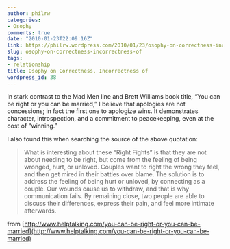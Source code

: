 ```yaml
---
author: philrw
categories:
- Osophy
comments: true
date: "2010-01-23T22:09:16Z"
link: https://philrw.wordpress.com/2010/01/23/osophy-on-correctness-incorrectness-of/
slug: osophy-on-correctness-incorrectness-of
tags:
- relationship
title: Osophy on Correctness, Incorrectness of
wordpress_id: 38
---
```


In stark contrast to the Mad Men line and Brett Williams book title, “You can be right or you can be married,” I believe that apologies are not concessions; in fact the first one to apologize wins. It demonstrates character, introspection, and a commitment to peacekeeping, even at the cost of “winning.”

I also found this when searching the source of the above quotation:

> What is interesting about these “Right Fights” is that they are not about needing to be right, but come from the feeling of being wronged, hurt, or unloved. Couples want to right the wrong they feel, and then get mired in their battles over blame. The solution is to address the feeling of being hurt or unloved, by connecting as a couple. Our wounds cause us to withdraw, and that is why communication fails. By remaining close, two people are able to discuss their differences, express their pain, and feel more intimate afterwards.


from [http://www.helptalking.com/you-can-be-right-or-you-can-be-married](http://www.helptalking.com/you-can-be-right-or-you-can-be-married)
